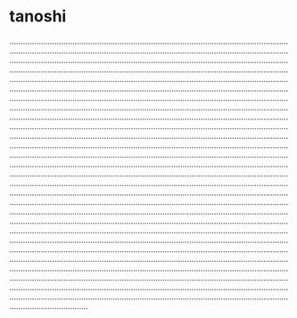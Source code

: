 # tanoshi
...................................................................................................................................................................................................................................................................................................................................................................................................................................................................................................................................................................................................................................................................................................................................................................................................................................................................................................................................................................................................................................................................................................................................................................................................................................................................................................................................................................................................................................................................................................................................................................................................................................................................................................................................................................................................................................................................................................................................................................................................................................................................................................................................................................................................................................................................................................................................................................................................................................................................................................................................................................................................................................................................................................................................................................................................................................................................................................................................................................................................................................................................................................................................................................................................................................................................................................................................................................................................................................................................................................................................................................................................................................................